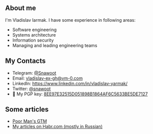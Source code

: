 ## About me

I'm Vladislav Iarmak. I have some experience in following areas:

- Software engineering
- Systems architecture
- Information security
- Managing and leading engineering teams

## My Contacts
- Telegram: [@Snawoot](https://t.me/Snawoot)
- Email: [vladislav-ex-gh@vm-0.com](mailto:vladislav-ex-gh@vm-0.com)
- LinkedIn: https://www.linkedin.com/in/vladislav-yarmak/
- Twitter: [@snawoot](https://twitter.com/snawoot)
- 🔑 My PGP key: [8EE97E32515D051898B1864AF6C5633BE5DE7127](https://keyserver.ubuntu.com/pks/lookup?op=get&search=0x8ee97e32515d051898b1864af6c5633be5de7127)

## Some articles

- [Poor Man's GTM](poor_mans_gtm.md)
- [My articles on Habr.com (mostly in Russian)](https://habr.com/en/users/YourChief/posts/)
